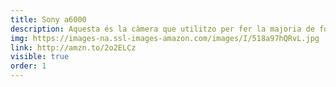 ```yaml
---
title: Sony a6000
description: Aquesta és la càmera que utilitzo per fer la majoria de fotografies en el meu dia a dia. Realment crec que és una molt bona opció amb una relació qualitat/preu difícil de superar.
img: https://images-na.ssl-images-amazon.com/images/I/518a97hQRvL.jpg
link: http://amzn.to/2o2ELCz
visible: true
order: 1
---
```

